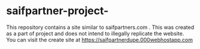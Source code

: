 # saifpartner-project-
This repository contains a site similar to saifpartners.com . This was created as a part of project and does not intend to illegally replicate the website. You can visit the create site at https://saifpartnerdupe.000webhostapp.com 
